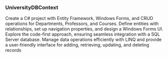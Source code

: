 ### UniversityDBContext
Create a C# project with Entity Framework, Windows Forms, and CRUD operations for Departments, Professors, and Courses.
Define entities with relationships, set up navigation properties, and design a Windows Forms UI.
Explore the code-first approach, ensuring seamless integration with a SQL Server database. 
Manage data operations efficiently with LINQ and provide a user-friendly interface for adding, retrieving, updating, and deleting records
